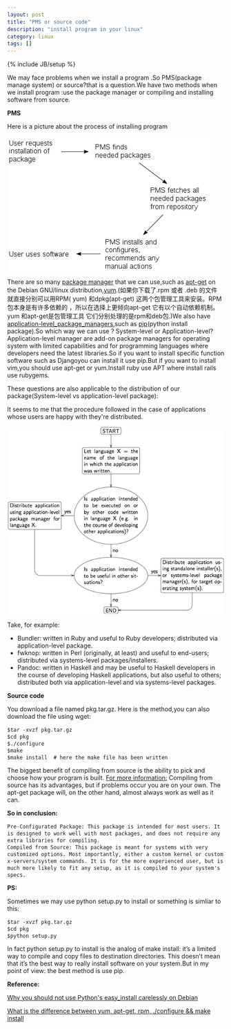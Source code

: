 ```yaml
---
layout: post
title: "PMS or source code"
description: "install program in your linux"
category: linux
tags: []
---
```

{% include JB/setup %}

We may face problems when we install a program .So PMS(package manage system) or source?that is a question.We have two methods when we install program :use the package manager or compiling and installing software from source.

**PMS**

Here is a picture about the process of installing program<!--more-->

<img src="/images/Pms.png"/>



There are so many [package manager](http://en.wikipedia.org/wiki/Package_management_system) that we can use,such as [apt-get](http://en.wikipedia.org/wiki/Advanced_Packaging_Tool) on the Debian GNU/linux distribution,[yum](http://en.wikipedia.org/wiki/Yellow_dog_Updater,_Modified).(如果你下载了.rpm 或者 .deb 的文件 就直接分别可以用RPM( yum) 和dpkg(apt-get) 这两个包管理工具来安装。RPM包本身是有许多依赖的 ，所以在选择上更倾向apt-get 它有以个自动依赖机制。yum 和apt-get是包管理工具 它们分别处理的是rpm和deb包.)We also have [application-level_package_managers](http://en.wikipedia.org/wiki/List_of_software_package_management_systems#Application-level_package_managers),such as [pip](https://pypi.python.org/pypi/pip)(python install package).So which way we can use ? System-level or Application-level? Application-level manager are add-on package managers for operating system with limited capabilities and for programming languages where developers need the latest libraries.So if you want to install specific function software such as Djangoyou can install it use pip.But if you want to install vim,you should use apt-get or yum.Install ruby use APT where install rails use rubygems.

These questions are also applicable to the distribution of our package(System-level vs application-level package):

It seems to me that the procedure followed in the case of applications whose users are happy with they're distributed.


<img src="/images/software_distribute.png"/>

Take, for example:

- Bundler: written in Ruby and useful to Ruby developers; distributed via application-level package.
- fwknop: written in Perl (originally, at least) and useful to end-users; distributed via systems-level packages/installers.
- Pandoc: written in Haskell and may be useful to Haskell developers in the course of developing Haskell applications, but also useful to others; distributed both via application-level and via systems-level packages.


**Source code**

You download a file named pkg.tar.gz. Here is the method,you can also download the file using wget:

    $tar -xvzf pkg.tar.gz
    $cd pkg
    $./configure
    $make
    $make install  # here the make file has been written

The biggest benefit of compiling from source is the ability to pick and choose how your program is built. [For more information:](http://www.hostreview.com/blog/technical_support/articles/sourcecode.html) Compiling from source has its advantages, but if problems occur you are on your own. The apt-get package will, on the other hand, almost always work as well as it can.

**So in conclusion:**

    Pre-Configurated Package: This package is intended for most users. It is designed to work well with most packages, and does not require any extra libraries for compiling.
    Compiled from Source: This package is meant for systems with very customized options. Most importantly, either a custom kernel or custom x-servers/system commands. It is for the more experienced user, but is much more likely to fit any setup, as it is compiled to your system's specs.

**PS:**

Sometimes we may use python setup.py to install or something is simliar to this:

    $tar -xvzf pkg.tar.gz
    $cd pkg
    $python setup.py

In fact python setup.py to install is the analog of make install: it’s a limited way to compile and copy files to destination directories. This doesn’t mean that it’s the best way to really install software on your system.But in my point of view: the best method is use pip.

**Reference:**

[Why you should not use Python's easy_install carelessly on Debian](http://workaround.org/easy-install-debian)

[What is the difference between yum, apt-get, rpm, ./configure && make install](http://superuser.com/questions/125933/what-is-the-difference-between-yum-apt-get-rpm-configure-make-install)































